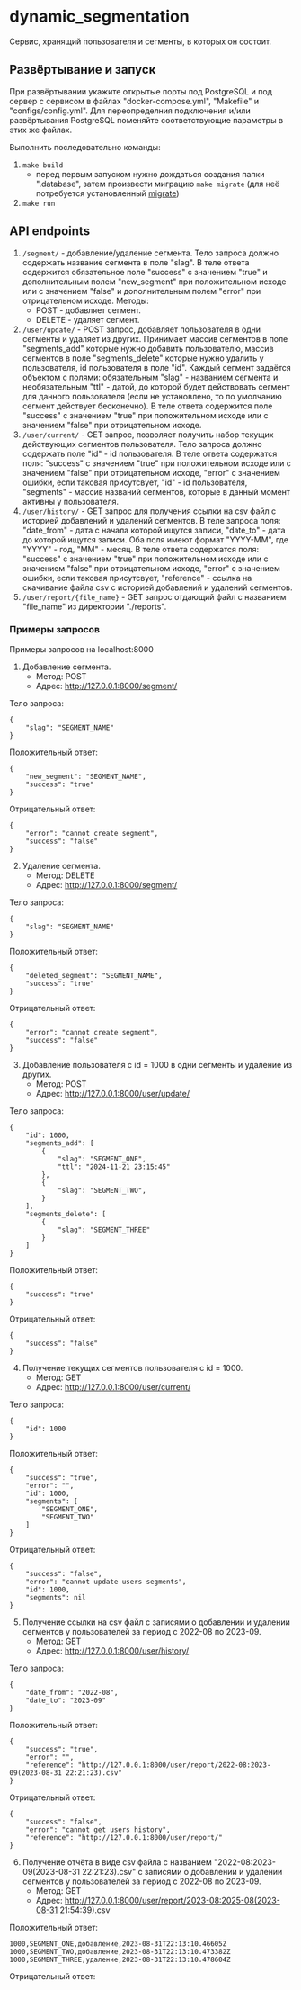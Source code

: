 # dynamic_segmentation

Сервис, хранящий пользователя и сегменты, в которых он состоит.

## Развёртывание и запуск

При развёртывании укажите открытые порты под PostgreSQL и под сервер с сервисом в файлах "docker-compose.yml", "Makefile" и "configs/config.yml". Для переопределния подключения и/или развёртывания PostgreSQL поменяйте соответствующие параметры в этих же файлах.

Выполнить последовательно команды:
1. `make build`
   - перед первым запуском нужно дождаться создания папки ".database", затем произвести миграцию `make migrate` (для неё потребуется установленный [migrate](https://www.geeksforgeeks.org/how-to-install-golang-migrate-on-ubuntu/))
2. `make run`

## API endpoints

1. `/segment/` - добавление/удаление сегмента. Тело запроса должно содержать название сегмента в поле "slag". В теле ответа содержится обязательное поле "success" с значением "true" и дополнительным полем "new_segment" при положительном исходе или с значением "false" и дополнительным полем "error" при отрицательном исходе. Методы:
   - POST - добавляет сегмент.
   - DELETE - удаляет сегмент.
2. `/user/update/` - POST запрос, добавляет пользователя в одни сегменты и удаляет из других. Принимает массив сегментов в поле "segments_add" которые нужно добавить пользователю, массив сегментов в поле "segments_delete" которые нужно удалить у пользователя, id пользователя в поле "id". Каждый сегмент задаётся объектом с полями: обязательным "slag" - названием сегмента и необязательным "ttl" - датой, до которой будет действовать сегмент для данного пользователя (если не установлено, то по умолчанию сегмент действует бесконечно). В теле ответа содержится поле "success" с значением "true" при положительном исходе или с значением "false" при отрицательном исходе.
3. `/user/current/` - GET запрос, позволяет получить набор текущих действующих сегментов пользователя. Тело запроса должно содержать поле "id" - id пользователя. В теле ответа содержатся поля: "success" с значением "true" при положительном исходе или с значением "false" при отрицательном исходе, "error" с значением ошибки, если таковая присутсвует, "id" - id пользователя, "segments" - массив названий сегментов, которые в данный момент активны у пользователя.
4. `/user/history/` - GET запрос для получения ссылки на csv файл с историей добавлений и удалений сегментов. В теле запроса поля: "date_from" - дата с начала которой ищутся записи, "date_to" - дата до которой ищутся записи. Оба поля имеют формат "YYYY-MM", где "YYYY" - год, "MM" - месяц. В теле ответа содержатся поля: "success" с значением "true" при положительном исходе или с значением "false" при отрицательном исходе, "error" с значением ошибки, если таковая присутсвует, "reference" - ссылка на скачивание файла csv с историей добавлений и удалений сегментов.
5. `/user/report/{file_name}` - GET запрос отдающий файл с названием "file_name" из директории "./reports".

### Примеры запросов

Примеры запросов на localhost:8000  
1. Добавление сегмента.
   - Метод: POST
   - Адрес: http://127.0.0.1:8000/segment/

Тело запроса:
```
{
    "slag": "SEGMENT_NAME"
}
```
Положительный ответ:
```
{
    "new_segment": "SEGMENT_NAME",
    "success": "true"
}
```
Отрицательный ответ:
```
{
    "error": "cannot create segment",
    "success": "false"
}
```

2. Удаление сегмента.
   - Метод: DELETE
   - Адрес: http://127.0.0.1:8000/segment/

Тело запроса:
```
{
    "slag": "SEGMENT_NAME"
}
```
Положительный ответ:
```
{
    "deleted_segment": "SEGMENT_NAME",
    "success": "true"
}
```
Отрицательный ответ:
```
{
    "error": "cannot create segment",
    "success": "false"
}
```

3. Добавление пользователя с id = 1000 в одни сегменты и удаление из других.
   - Метод: POST
   - Адрес: http://127.0.0.1:8000/user/update/

Тело запроса:
```
{
    "id": 1000,
    "segments_add": [
        {
            "slag": "SEGMENT_ONE",
            "ttl": "2024-11-21 23:15:45"
        },
        {
            "slag": "SEGMENT_TWO",
        }
    ],
    "segments_delete": [
        {
            "slag": "SEGMENT_THREE"
        }
    ]
}
```
Положительный ответ:
```
{
    "success": "true"
}
```
Отрицательный ответ:
```
{
    "success": "false"
}
```

4. Получение текущих сегментов пользователя с id = 1000.
   - Метод: GET
   - Адрес: http://127.0.0.1:8000/user/current/

Тело запроса:
```
{
    "id": 1000
}
```
Положительный ответ:
```
{
    "success": "true",
    "error": "",
    "id": 1000,
    "segments": [
        "SEGMENT_ONE",
        "SEGMENT_TWO"
    ]
}
```
Отрицательный ответ:
```
{
    "success": "false",
    "error": "cannot update users segments",
    "id": 1000,
    "segments": nil
}
```

5. Получение ссылки на csv файл с записями о добавлении и удалении сегментов у пользователей за период с 2022-08 по 2023-09.
   - Метод: GET
   - Адрес: http://127.0.0.1:8000/user/history/

Тело запроса:
```
{
    "date_from": "2022-08",
    "date_to": "2023-09"
}
```
Положительный ответ:
```
{
    "success": "true",
    "error": "",
    "reference": "http://127.0.0.1:8000/user/report/2022-08:2023-09(2023-08-31 22:21:23).csv"
}
```
Отрицательный ответ:
```
{
    "success": "false",
    "error": "cannot get users history",
    "reference": "http://127.0.0.1:8000/user/report/"
}
```

6. Получение отчёта в виде csv файла с названием "2022-08:2023-09(2023-08-31 22:21:23).csv" с записями о добавлении и удалении сегментов у пользователей за период с 2022-08 по 2023-09.
   - Метод: GET
   - Адрес: http://127.0.0.1:8000/user/report/2023-08:2025-08(2023-08-31 21:54:39).csv

Положительный ответ:
```
1000,SEGMENT_ONE,добавление,2023-08-31T22:13:10.46605Z
1000,SEGMENT_TWO,добавление,2023-08-31T22:13:10.473382Z
1000,SEGMENT_THREE,удаление,2023-08-31T22:13:10.478604Z
```
Отрицательный ответ:
```

```